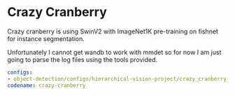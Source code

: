 # Crazy Cranberry

Crazy cranberry is using SwinV2 with ImageNet1K pre-training on fishnet for instance segmentation.

Unfortunately I cannot get wandb to work with mmdet so for now I am just going to parse the log files using the tools provided.

```yaml
configs:
- object-detection/configs/hierarchical-vision-project/crazy_cranberry_fishnet.py
codename: crazy-cranberry
```
